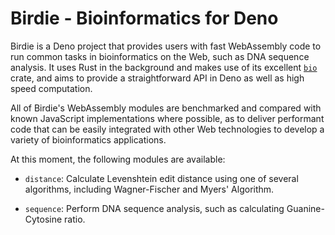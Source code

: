 # Birdie - Bioinformatics for Deno

Birdie is a Deno project that provides users with fast WebAssembly code to run
common tasks in bioinformatics on the Web, such as DNA sequence analysis. It
uses Rust in the background and makes use of its excellent
[`bio`](https://docs.rs/bio/0.37.1/bio/index.html) crate, and aims to provide a
straightforward API in Deno as well as high speed computation.

All of Birdie's WebAssembly modules are benchmarked and compared with known
JavaScript implementations where possible, as to deliver performant code that
can be easily integrated with other Web technologies to develop a variety of
bioinformatics applications.

At this moment, the following modules are available:

- `distance`: Calculate Levenshtein edit distance using one of several
  algorithms, including Wagner-Fischer and Myers' Algorithm.

- `sequence`: Perform DNA sequence analysis, such as calculating
  Guanine-Cytosine ratio.
